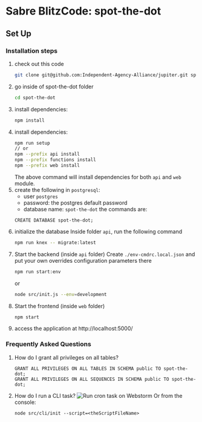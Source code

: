 # Sabre BlitzCode: spot-the-dot

## Set Up

### Installation steps
1. check out this code
    ```bash
    git clone git@github.com:Independent-Agency-Alliance/jupiter.git spot-the-dot
    ```
2. go inside of spot-the-dot folder
    ```bash
    cd spot-the-dot
    ```
3. install dependencies:
   ```bash
   npm install
   ```
4. install dependencies:
    ```bash
    npm run setup
   // or
   npm --prefix api install
   npm --prefix functions install
   npm --prefix web install
    ```
   The above command will install dependencies for both `api` and `web` module. 
5. create the following in `postgresql`: 
    * user `postgres` 
    * password: the postgres default password
    * database name: `spot-the-dot`
    the commands are: 
    ```
    CREATE DATABASE spot-the-dot;
    ```
6. initialize the database
    Inside folder `api`, run the following command
    ```bash
    npm run knex -- migrate:latest
    ```
7. Start the backend (inside `api` folder)
   Create `./env-cmdrc.local.json` and put your own overrides configuration parameters there
    ```bash
    npm run start:env
   ```
   or 
   ```bash
   node src/init.js --env=development
   ```
8. Start the frontend (inside `web` folder)
    ```bash
   npm start
    ```
9. access the application at http://localhost:5000/

### Frequently Asked Questions

1. How do I grant all privileges on all tables? 

   ```
   GRANT ALL PRIVILEGES ON ALL TABLES IN SCHEMA public TO spot-the-dot;
   GRANT ALL PRIVILEGES ON ALL SEQUENCES IN SCHEMA public TO spot-the-dot;
   ```

2. How do I run a CLI task?
   ![Run cron task on Webstorm](docs/images/run_cron_task.png "Run cron task on Webstorm")
   Or from the console:
   ```shell
   node src/cli/init --script=<theScriptFileName>
   ```
